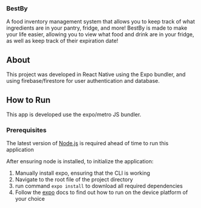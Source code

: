 ### BestBy

A food inventory management system that allows you to keep track of what ingredients are in your pantry, fridge, and more! BestBy is made to make your life easier, allowing you to view what food and drink are in your fridge, as well as keep track of their expiration date!

## About
This project was developed in React Native using the Expo bundler, and using firebase/firestore for user authentication and database.
## How to Run

This app is developed use the expo/metro JS bundler. 

### Prerequisites

The latest version of [Node.js](https://nodejs.org/en/) is required ahead of time to run this application

After ensuring node is installed, to initialize the application:

1. Manually install expo, ensuring that the CLI is working
2. Navigate to the root file of the project directory
3. run command ```expo install``` to download all required dependencies
4. Follow the [expo](https://docs.expo.dev/get-started/create-a-new-app/) docs to find out how to run on the device platform of your choice
